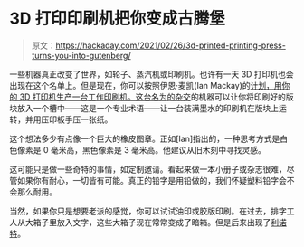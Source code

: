 # 3D 打印印刷机把你变成古腾堡

> 原文：<https://hackaday.com/2021/02/26/3d-printed-printing-press-turns-you-into-gutenberg/>

一些机器真正改变了世界，如轮子、蒸汽机或印刷机。也许有一天 3D 打印机也会出现在这个名单上。但是现在，你可以按照伊恩·麦凯(Ian Mackay)的[计划，用你的 3D 打印机生产一台工作印刷机。这台名为](https://github.com/gestalte-design/zine-machine)[的杂交](https://hibred.pmvabf.org/zine-machine)的机器可以让你将印刷好的版块放入一个槽中——这是一个专业术语——让一台装满墨水的印刷机在版块上运转，并用压印板手压一张纸。

这个想法多少有点像一个巨大的橡皮图章。正如[Ian]指出的，一种思考方式是白色像素是 0 毫米高，黑色像素是 3 毫米高。他建议从旧木刻中寻找灵感。

这可能只是做一些奇特的事情，如定制邀请。看起来做一本小册子或杂志很难，尽管如果你有耐心，一切皆有可能。真正的铅字是用铅做的，我们怀疑塑料铅字会不会那么耐用。

当然，如果你只是想要老派的感觉，你可以试试油印或胶版印刷。在过去，排字工人从大箱子里放入文字，这些大箱子现在常常变成了暗箱。但是后来出现了[利诺特](https://hackaday.com/2018/10/13/save-a-linotype-machine-for-future-generations/)。